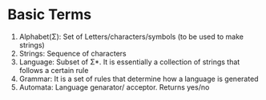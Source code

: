 # Basic Terms

1. Alphabet(Σ): Set of Letters/characters/symbols (to be used to make strings)
2. Strings: Sequence of characters
3. Language: Subset of Σ*. It is essentially a collection of strings that follows a certain rule
4. Grammar: It is a set of rules that determine how a language is generated
5. Automata: Language genarator/ acceptor. Returns yes/no


